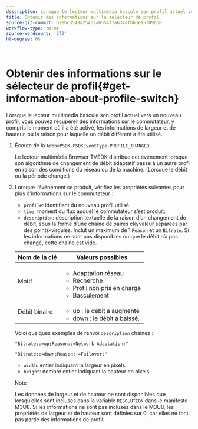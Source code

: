 ```yaml
---
description: Lorsque le lecteur multimédia bascule son profil actuel vers un nouveau profil, vous pouvez récupérer des informations sur le commutateur, y compris le moment où il a été activé, les informations de largeur et de hauteur, ou la raison pour laquelle un débit différent a été utilisé.
title: Obtenir des informations sur le sélecteur de profil
source-git-commit: 02ebc3548a254b2a6554f1ab34afbb3ea5f09bb8
workflow-type: tm+mt
source-wordcount: '273'
ht-degree: 0%

---
```


# Obtenir des informations sur le sélecteur de profil{#get-information-about-profile-switch}

Lorsque le lecteur multimédia bascule son profil actuel vers un nouveau profil, vous pouvez récupérer des informations sur le commutateur, y compris le moment où il a été activé, les informations de largeur et de hauteur, ou la raison pour laquelle un débit différent a été utilisé.

1. Écoute de la `AdobePSDK.PSDKEventType.PROFILE_CHANGED` .

   Le lecteur multimédia Browser TVSDK distribue cet événement lorsque son algorithme de changement de débit adaptatif passe à un autre profil en raison des conditions du réseau ou de la machine. (Lorsque le débit ou la période change.)
1. Lorsque l’événement se produit, vérifiez les propriétés suivantes pour plus d’informations sur le commutateur :

   * `profile`: identifiant du nouveau profil utilisé.
   * `time`: moment du flux auquel le commutateur s’est produit.
   * `description`: description textuelle de la raison d’un changement de débit, sous la forme d’une chaîne de paires clé/valeur séparées par des points-virgules. Inclut un maximum de 1 `Reason` et un `Bitrate`. Si les informations ne sont pas disponibles ou que le débit n’a pas changé, cette chaîne est vide.

   <table id="table_E400FD9C57FF40CBAC14AF6847CD8301"> 
    <thead> 
      <tr> 
      <th colname="col1" class="entry"> Nom de la clé </th> 
      <th colname="col2" class="entry"> Valeurs possibles </th> 
      </tr> 
    </thead>
    <tbody> 
      <tr> 
      <td colname="col1"> <span class="codeph"> Motif </span> </td> 
      <td colname="col2"> 
        <ul id="ul_37DDE3F297634ED6B47DF5D73F969369"> 
        <li id="li_E374B029E1AF40689D70A9D30E057C5B">Adaptation réseau </li> 
        <li id="li_753862EEF1C9474EA8E20C89F5EF5D8D">Recherche </li> 
        <li id="li_EC14923F92CF4D11A47928A8D2DE6D8B">Profil non pris en charge </li> 
        <li id="li_695AB4A89C9D4833AF6D8B6424FC912B">Basculement </li> 
        </ul> </td> 
      </tr> 
      <tr> 
      <td colname="col1"> <span class="codeph"> Débit binaire </span> </td> 
      <td colname="col2"> 
        <ul id="ul_1B49BD90A91147359712E1AFD8877E23"> 
        <li id="li_1C8E593C65D34742B14A8D0EAD43E0A9"> <span class="codeph"> up </span>: le débit a augmenté </li> 
        <li id="li_B1A00E3985A849B6855E15CF70D79BB8"> <span class="codeph"> down </span>: le débit a baissé. </li> 
        </ul> </td> 
      </tr> 
    </tbody> 
    </table>

   Voici quelques exemples de renvoi `description` chaînes :

   ```
   "Bitrate::=up;Reason::=Network Adaptation;" 
   
   "Bitrate::=down;Reason::=Failover;"
   ```

   * `width`: entier indiquant la largeur en pixels.
   * `height`: nombre entier indiquant la hauteur en pixels.

   >[!NOTE]
   >
   >Les données de largeur et de hauteur ne sont disponibles que lorsqu’elles sont incluses dans la variable `RESOLUTION` dans le manifeste M3U8. Si les informations ne sont pas incluses dans le M3U8, les propriétés de largeur et de hauteur sont définies sur 0, car elles ne font pas partie des informations de profil.

